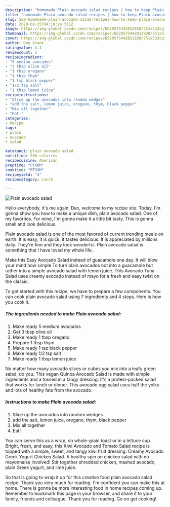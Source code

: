```yaml
---
description: "homemade Plain avocado salad recipes | how to keep Plain avocado salad"
title: "homemade Plain avocado salad recipes | how to keep Plain avocado salad"
slug: 550-homemade-plain-avocado-salad-recipes-how-to-keep-plain-avocado-salad
date: 2020-08-25T04:19:24.561Z
image: https://img-global.cpcdn.com/recipes/6520575442812928/751x532cq70/plain-avocado-salad-recipe-main-photo.jpg
thumbnail: https://img-global.cpcdn.com/recipes/6520575442812928/751x532cq70/plain-avocado-salad-recipe-main-photo.jpg
cover: https://img-global.cpcdn.com/recipes/6520575442812928/751x532cq70/plain-avocado-salad-recipe-main-photo.jpg
author: Don Grant
ratingvalue: 4.1
reviewcount: 3
recipeingredient:
- "5 medium avocados"
- "3 tbsp olive oil"
- "1 tbsp oregano"
- "1 tbsp thym"
- "1 tsp black pepper"
- "1/2 tsp salt"
- "1 tbsp lemon juice"
recipeinstructions:
- "Slice up the avocados into random wedges"
- "add the salt, lemon juice, oregano, thym, black pepper"
- "Mix all together"
- "Eat!"
categories:
- Recipe
tags:
- plain
- avocado
- salad

katakunci: plain avocado salad 
nutrition: 286 calories
recipecuisine: American
preptime: "PT40M"
cooktime: "PT39M"
recipeyield: "4"
recipecategory: Lunch

---
```



![Plain avocado salad](https://img-global.cpcdn.com/recipes/6520575442812928/751x532cq70/plain-avocado-salad-recipe-main-photo.jpg)

Hello everybody, it's me again, Dan, welcome to my recipe site. Today, I'm gonna show you how to make a unique dish, plain avocado salad. One of my favorites. For mine, I'm gonna make it a little bit tasty. This is gonna smell and look delicious.

Plain avocado salad is one of the most favored of current trending meals on earth. It is easy, it is quick, it tastes delicious. It is appreciated by millions daily. They're fine and they look wonderful. Plain avocado salad is something that I have loved my whole life.

Make this Easy Avocado Salad instead of guacamole one day. It will blow your mind how simple To turn plain avocados not into a guacamole but rather into a simple avocado salad with lemon juice. This Avocado Tuna Salad uses creamy avocado instead of mayo for a fresh and easy twist on the classic.


To get started with this recipe, we have to prepare a few components. You can cook plain avocado salad using 7 ingredients and 4 steps. Here is how you cook it.

<!--inarticleads1-->

##### The ingredients needed to make Plain avocado salad:

1. Make ready 5 medium avocados
1. Get 3 tbsp olive oil
1. Make ready 1 tbsp oregano
1. Prepare 1 tbsp thym
1. Make ready 1 tsp black pepper
1. Make ready 1/2 tsp salt
1. Make ready 1 tbsp lemon juice


No matter how many avocado slices or cubes you mix into a leafy green salad, do you. This vegan Quinoa Avocado Salad is made with simple ingredients and a tossed in a tangy dressing. It&#39;s a protein-packed salad that works for lunch or dinner. This avocado egg salad uses half the yolks and lots of healthy fats from the avocado. 

<!--inarticleads2-->

##### Instructions to make Plain avocado salad:

1. Slice up the avocados into random wedges
1. add the salt, lemon juice, oregano, thym, black pepper
1. Mix all together
1. Eat!


You can serve this as a wrap, on whole-grain toast or in a lettuce cup. Bright, fresh, and easy, this Kiwi Avocado and Tomato Salad recipe is topped with a simple, sweet, and tangy kiwi fruit dressing. Creamy Avocado Greek Yogurt Chicken Salad. A healthy spin on chicken salad with no mayonnaise involved! Stir together shredded chicken, mashed avocado, plain Greek yogurt, and lime juice. 

So that is going to wrap it up for this creative food plain avocado salad recipe. Thank you very much for reading. I'm confident you can make this at home. There is gonna be more interesting food in home recipes coming up. Remember to bookmark this page in your browser, and share it to your family, friends and colleague. Thank you for reading. Go on get cooking!
